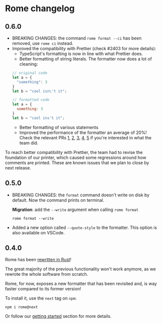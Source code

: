 # Rome changelog

## 0.6.0

- BREAKING CHANGES: the command `rome format --ci` has been removed, use `rome ci` instead.
- Improved the compatibility with Prettier (check #2403 for more details):
  - TypeScript's formatting is now in line with what Prettier does.
  - Better formatting of string literals. The formatter now does a lot of cleaning:
  ```js
  // original code
  let a = {
    "something": 3
  }
  let b = "cool isn\'t it";
  
  // formatted code
  let a = {
    something: 3
  }
  let b = "cool ins't it";
  ```
  - Better formatting of various statements
  - Improved the performance of the formatter an average of 20%! Check the relevant
PRs [1](https://github.com/rome/tools/pull/2456), [2](https://github.com/rome/tools/pull/2638), [3](https://github.com/rome/tools/pull/2612), [4](https://github.com/rome/tools/pull/2462), [5](https://github.com/rome/tools/pull/2634) if you're interested in what the team did.

To reach better compatibility with Prettier, the team had to revise the foundation of our printer,
which caused some regressions around how comments are printed. These are known issues that we
plan to close by next release.

## 0.5.0

- BREAKING CHANGES: the `format` command doesn't write on disk by default. Now the command prints on terminal.

    **Migration**: add the `--write` argument when calling `rome format`
    
    ```shell
    rome format --write
    ```

- Added a new option called `--quote-style` to the formatter. This option is also available on VSCode.

## 0.4.0

Rome has been [rewritten in Rust](https://rome.tools/blog/2021/09/21/rome-will-be-rewritten-in-rust)!

The great majority of the previous functionality won't work anymore, as we rewrote the whole software
from scratch.

Rome, for now, exposes a new formatter that has been revisited and, is way faster compared to its former version!

To install it, use the `next` tag on `npm`:

```shell
npm i rome@next
```

Or follow our [getting started](https://rome.tools/#getting-started) section for more details.